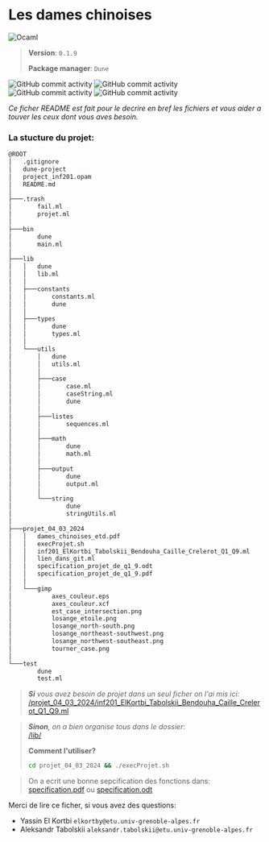 
# Les dames chinoises

![Ocaml](https://img.shields.io/endpoint?url=https://ci.ocamllabs.io/badge/mirage/ocaml-github/master&logo=ocaml)

> **Version**: `0.1.9`
> 
> **Package manager**: `Dune` 



![GitHub commit activity](https://img.shields.io/github/commit-activity/t/AlexLovser/Project-INF201?authorFilter=Elkatra2&style=for-the-badge&link=https://github.com/Elkatra2)
![GitHub commit activity](https://img.shields.io/github/commit-activity/t/AlexLovser/Project-INF201?authorFilter=AlexLovser&style=for-the-badge&link=https://github.com/AlexLovser)
![GitHub commit activity](https://img.shields.io/github/commit-activity/t/AlexLovser/Project-INF201?authorFilter=dfox235&style=for-the-badge&link=https://github.com/dfox235)
![GitHub commit activity](https://img.shields.io/github/commit-activity/t/AlexLovser/Project-INF201?authorFilter=AkrBen&style=for-the-badge&link=https://github.com/AkrBen)


*Ce ficher README est fait pour le decrire en bref les fichiers et vous aider a touver les ceux dont vous aves besoin.*


### La stucture du projet:
```bash
@ROOT
│   .gitignore
│   dune-project
│   project_inf201.opam
│   README.md
│
├───.trash
│       fail.ml
│       projet.ml
│
├───bin
│       dune
│       main.ml
│
├───lib
│   │   dune
│   │   lib.ml
│   │
│   ├───constants
│   │       constants.ml
│   │       dune
│   │
│   ├───types
│   │       dune
│   │       types.ml
│   │
│   └───utils
│       │   dune
│       │   utils.ml 
│       │
│       ├───case
│       │       case.ml
│       │       caseString.ml
│       │       dune
│       │
│       ├───listes
│       │       sequences.ml
│       │
│       ├───math
│       │       dune
│       │       math.ml
│       │
│       ├───output
│       │       dune
│       │       output.ml
│       │
│       └───string
│               dune
│               stringUtils.ml
│
├───projet_04_03_2024
│   │   dames_chinoises_etd.pdf
│   │   execProjet.sh
│   │   inf201_ElKortbi_Tabolskii_Bendouha_Caille_Crelerot_Q1_Q9.ml
│   │   lien_dans_git.ml
│   │   specification_projet_de_q1_9.odt
│   │   specification_projet_de_q1_9.pdf
│   │
│   └───gimp
│           axes_couleur.eps
│           axes_couleur.xcf
│           est_case_intersection.png
│           losange_etoile.png
│           losange_north-south.png
│           losange_northeast-southwest.png
│           losange_northwest-southeast.png
│           tourner_case.png
│
└───test
        dune
        test.ml
```

> ***Si** vous avez besoin de projet dans un seul ficher on l'ai mis ici:*<br>[/projet_04_03_2024/inf201_ElKortbi_Tabolskii_Bendouha_Caille_Crelerot_Q1_Q9.ml](/projet_04_03_2024/inf201_ElKortbi_Tabolskii_Bendouha_Caille_Crelerot_Q1_Q9.ml)


> ***Sinon**, on a bien organise tous dans le dossier*:<br>[/lib/](/lib/)
> 
> **Comment l'utiliser?**
>
> ```bash
> cd projet_04_03_2024 && ./execProjet.sh
> ```

> On a ecrit une bonne sepcification des fonctions dans: 
> [specification.pdf](/projet_04_03_2024/specification_projet_de_q1_9.pdf)
 ou [specification.odt](/projet_04_03_2024/specification_projet_de_q1_9.odt)


Merci de lire ce ficher, si vous avez des questions:   
- Yassin El Kortbi    `elkortby@etu.univ-grenoble-alpes.fr`
- Aleksandr Tabolskii `aleksandr.tabolskii@etu.univ-grenoble-alpes.fr`
